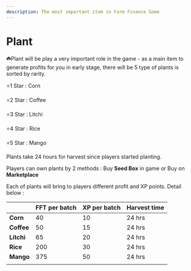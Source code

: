 ```yaml
---
description: The most important item in Farm Finance Game
---
```


# Plant

:shamrock:Plant will be play a very important role in the game - as a main item to generate profits for you in early stage, there will be 5 type of plants is sorted by rarity.

:star:1 Star : Corn

:star:2 Star : Coffee

:star:3 Star : Litchi

:star:4 Star : Rice

:star:5 Star : Mango

Plants take 24 hours for harvest since players started planting.

Players can own plants by 2 methods : Buy **Seed Box** in game or Buy on **Marketplace**

Each of plants will bring to players different profit and XP points. Detail below :

|            | FFT per batch | XP per batch | Harvest time |
| ---------- | ------------- | ------------ | ------------ |
| **Corn**   | 40            | 10           | 24 hrs       |
| **Coffee** | 50            | 15           | 24 hrs       |
| **Litchi** | 65            | 20           | 24 hrs       |
| **Rice**   | 200           | 30           | 24 hrs       |
| **Mango**  | 375           | 50           | 24 hrs       |
|            |               |              |              |



